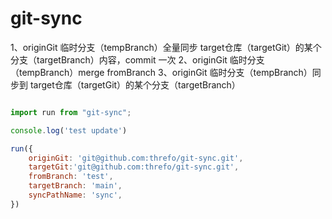 # git-sync
1、originGit 临时分支（tempBranch）全量同步 target仓库（targetGit）的某个分支（targetBranch）内容，commit 一次
2、originGit 临时分支（tempBranch）merge fromBranch
3、originGit 临时分支（tempBranch）同步到 target仓库（targetGit）的某个分支（targetBranch）

```js

import run from "git-sync";

console.log('test update')

run({
    originGit: 'git@github.com:threfo/git-sync.git',
    targetGit:'git@github.com:threfo/git-sync.git',
    fromBranch: 'test',
    targetBranch: 'main',
    syncPathName: 'sync',
})
```